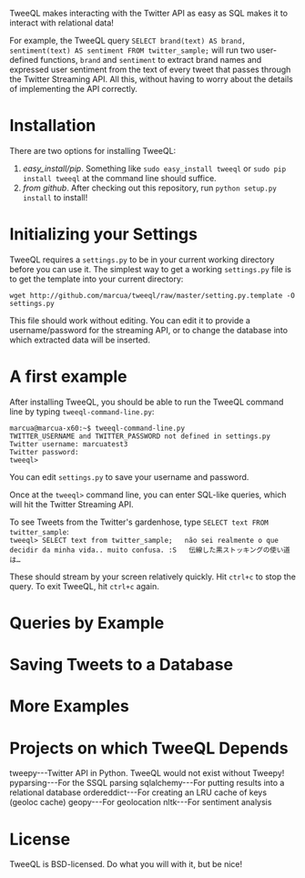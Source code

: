 TweeQL makes interacting with the Twitter API as easy as SQL makes it to interact with relational data!

For example, the TweeQL query `SELECT brand(text) AS brand,
sentiment(text) AS sentiment FROM twitter_sample;` will run two
user-defined functions, `brand` and `sentiment` to extract brand names and
expressed user sentiment from the text of every tweet that passes through
the Twitter Streaming API.  All this, without having to worry about the details
of implementing the API correctly.

Installation
============
There are two options for installing TweeQL:
1. *easy_install/pip*.  Something like `sudo easy_install tweeql` or `sudo pip install tweeql` at the command line should suffice.
1. *from github*.  After checking out this repository, run `python setup.py install` to install!

Initializing your Settings
==========================
TweeQL requires a `settings.py` to be in your current working directory before
you can use it.  The simplest way to get a working `settings.py` file is to get the template into your current directory:


`wget http://github.com/marcua/tweeql/raw/master/setting.py.template -O settings.py`

This file should work without editing.  You can edit it to provide a username/password for the streaming API, or to change the database into which extracted data will be inserted.

A first example
===============
After installing TweeQL, you should be able to run the TweeQL command line by typing `tweeql-command-line.py`:

`marcua@marcua-x60:~$ tweeql-command-line.py`  
`TWITTER_USERNAME and TWITTER_PASSWORD not defined in settings.py`  
`Twitter username: marcuatest3`  
`Twitter password:`  
`tweeql>`

You can edit `settings.py` to save your username and password.

Once at the `tweeql>` command line, you can enter SQL-like queries, which will hit the Twitter Streaming API.

To see Tweets from the Twitter's gardenhose, type `SELECT text FROM twitter_sample`:  
`tweeql> SELECT text from twitter_sample;  
não sei realmente o que decidir da minha vida.. muito confusa. :S  
伝線した黒ストッキングの使い道は…`  

These should stream by your screen relatively quickly.  Hit `ctrl+c` to stop the query.  To exit TweeQL, hit `ctrl+c` again.

Queries by Example
==================

Saving Tweets to a Database
===========================

More Examples
=============

Projects on which TweeQL Depends
================================
tweepy---Twitter API in Python.  TweeQL would not exist without Tweepy!
pyparsing---For the SSQL parsing
sqlalchemy---For putting results into a relational database
ordereddict---For creating an LRU cache of keys (geoloc cache)
geopy---For geolocation
nltk---For sentiment analysis

License
=======
TweeQL is BSD-licensed.  Do what you will with it, but be nice!
